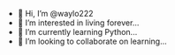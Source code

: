- 👋 Hi, I’m @waylo222
- 👀 I’m interested in living forever...
- 🌱 I’m currently learning Python...
- 💞️ I’m looking to collaborate on learning...
